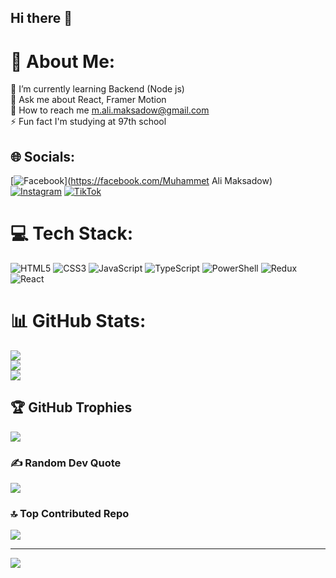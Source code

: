 ## Hi there 👋

# 💫 About Me:
🌱 I’m currently learning Backend (Node js)<br>💬 Ask me about React,  Framer Motion<br>🔭 How to reach me m.ali.maksadow@gmail.com<br>⚡ Fun fact I'm studying at 97th school


## 🌐 Socials:
[![Facebook](https://img.shields.io/badge/Facebook-%231877F2.svg?logo=Facebook&logoColor=white)](https://facebook.com/Muhammet Ali Maksadow) [![Instagram](https://img.shields.io/badge/Instagram-%23E4405F.svg?logo=Instagram&logoColor=white)](https://instagram.com/muhammet_ali2747) [![TikTok](https://img.shields.io/badge/TikTok-%23000000.svg?logo=TikTok&logoColor=white)](https://tiktok.com/@@ali_fate_07) 

# 💻 Tech Stack:
![HTML5](https://img.shields.io/badge/html5-%23E34F26.svg?style=for-the-badge&logo=html5&logoColor=white) ![CSS3](https://img.shields.io/badge/css3-%231572B6.svg?style=for-the-badge&logo=css3&logoColor=white) ![JavaScript](https://img.shields.io/badge/javascript-%23323330.svg?style=for-the-badge&logo=javascript&logoColor=%23F7DF1E) ![TypeScript](https://img.shields.io/badge/typescript-%23007ACC.svg?style=for-the-badge&logo=typescript&logoColor=white) ![PowerShell](https://img.shields.io/badge/PowerShell-%235391FE.svg?style=for-the-badge&logo=powershell&logoColor=white) ![Redux](https://img.shields.io/badge/redux-%23593d88.svg?style=for-the-badge&logo=redux&logoColor=white) ![React](https://img.shields.io/badge/react-%2320232a.svg?style=for-the-badge&logo=react&logoColor=%2361DAFB)
# 📊 GitHub Stats:
![](https://github-readme-stats.vercel.app/api?username=Maksadow-MuhammetAli&theme=dark&hide_border=false&include_all_commits=false&count_private=false)<br/>
![](https://github-readme-streak-stats.herokuapp.com/?user=Maksadow-MuhammetAli&theme=dark&hide_border=false)<br/>
![](https://github-readme-stats.vercel.app/api/top-langs/?username=Maksadow-MuhammetAli&theme=dark&hide_border=false&include_all_commits=false&count_private=false&layout=compact)

## 🏆 GitHub Trophies
![](https://github-profile-trophy.vercel.app/?username=Maksadow-MuhammetAli&theme=radical&no-frame=false&no-bg=true&margin-w=4)

### ✍️ Random Dev Quote
![](https://quotes-github-readme.vercel.app/api?type=horizontal&theme=tokyonight)

### 🔝 Top Contributed Repo
![](https://github-contributor-stats.vercel.app/api?username=Maksadow-MuhammetAli&limit=5&theme=dark&combine_all_yearly_contributions=true)

---
[![](https://visitcount.itsvg.in/api?id=Maksadow-MuhammetAli&icon=0&color=0)](https://visitcount.itsvg.in)

<!-- Proudly created with GPRM ( https://gprm.itsvg.in ) -->
